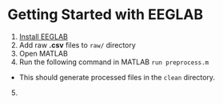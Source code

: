 # Getting Started with EEGLAB

1. [Install EEGLAB](instructions/installing_eeglab.pdf)
2. Add raw **.csv** files to `raw/` directory
3. Open MATLAB
4. Run the following command in MATLAB `run preprocess.m`  
  * This should generate processed files in the `clean` directory.
5. 